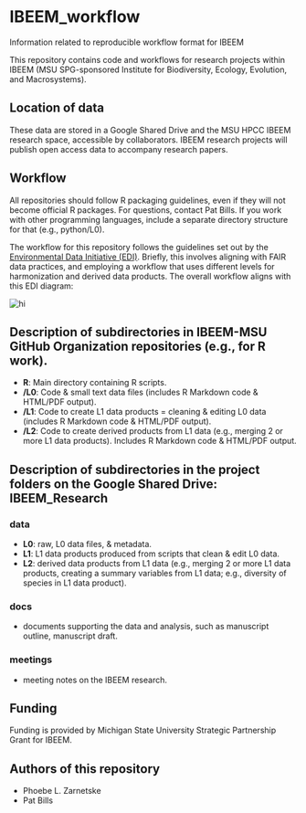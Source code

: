 # IBEEM_workflow
Information related to reproducible workflow format for IBEEM

This repository contains code and workflows for research projects within IBEEM (MSU SPG-sponsored Institute for Biodiversity, Ecology, Evolution, and Macrosystems). 

## Location of data

These data are stored in a Google Shared Drive and the MSU HPCC IBEEM research space, accessible by collaborators. IBEEM research projects will publish open access data to accompany research papers.

## Workflow

All repositories should follow R packaging guidelines, even if they will not become official R packages. For questions, contact Pat Bills. If you work with other programming languages, include a separate directory structure for that (e.g., python/L0). 

The workflow for this repository follows the guidelines set out by the [Environmental Data Initiative (EDI)](https://environmentaldatainitiative.org/). Briefly, this involves aligning with FAIR data practices, and employing a workflow that uses different levels for harmonization and derived data products. The overall workflow aligns with this EDI diagram: 

<img src="[https://environmentaldatainitiative.files.wordpress.com/2019/04/harmonization_procedure_general.png](https://edirepository.org/static/images/thematic-standardization-workflow.png)" alt="hi" class="inline"/>

## Description of subdirectories in IBEEM-MSU GitHub Organization repositories (e.g., for R work).

- **R**: Main directory containing R scripts.
- **/L0**: Code & small text data files (includes R Markdown code & HTML/PDF output). 
- **/L1**: Code to create L1 data products = cleaning & editing L0 data (includes R Markdown code & HTML/PDF output). 
- **/L2**: Code to create derived products from L1 data (e.g., merging 2 or more L1 data products). Includes R Markdown code & HTML/PDF output.

## Description of subdirectories in the project folders on the Google Shared Drive: IBEEM_Research

### data
- **L0**: raw, L0 data files, & metadata. 
- **L1**: L1 data products produced from scripts that clean & edit L0 data. 
- **L2**: derived data products from L1 data (e.g., merging 2 or more L1 data products, creating a summary variables from L1 data; e.g., diversity of species in L1 data product).

### docs
- documents supporting the data and analysis, such as manuscript outline, manuscript draft.

### meetings
- meeting notes on the IBEEM research.


## Funding 
Funding is provided by Michigan State University Strategic Partnership Grant for IBEEM. 

## Authors of this repository

* Phoebe L. Zarnetske
* Pat Bills
